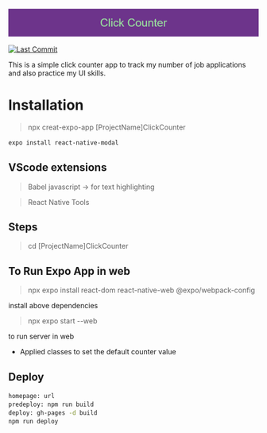 
![alt text](https://github.com/gayathrirajpatel/ClickCounter/blob/main/AwesomeProject/assets/ClickCounter_Banner.png)

[![Last Commit](https://img.shields.io/badge/lastcommit-Jan24-green.svg)](https://choosealicense.com/licenses/mit/)

This is a simple click counter app to track my number of job applications and also practice my UI skills.

# Installation

>npx creat-expo-app [ProjectName]ClickCounter

```bash
expo install react-native-modal

```

## VScode extensions

>Babel javascript -> for text highlighting

>React Native Tools

## Steps

>cd [ProjectName]ClickCounter

## To Run Expo App in web

>npx expo install react-dom react-native-web @expo/webpack-config 

install above dependencies

>npx expo start --web

to run server in web

- Applied classes to set the default counter value 

## Deploy

```bash
homepage: url
predeploy: npm run build
deploy: gh-pages -d build
npm run deploy
```
